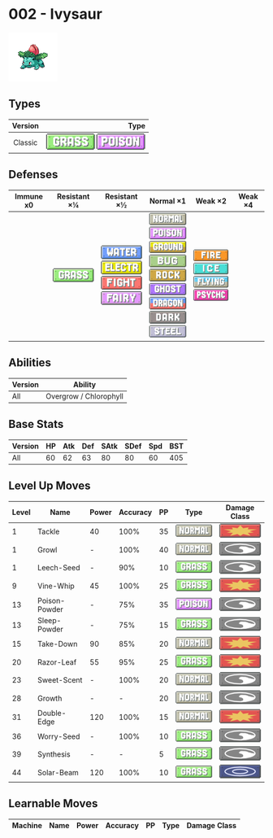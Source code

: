 # 002 - Ivysaur

![ivysaur](../img/pokemon/002.png)

## Types

| Version | Type                                                                |
| :-----: | ------------------------------------------------------------------: |
| Classic | ![grass](../img/types/grass.png) ![poison](../img/types/poison.png) |

## Defenses

| Immune x0 | Resistant ×¼                     | Resistant ×½                                                                                                                                                | Normal ×1                                                                                                                                                                                                                                                                                                                                | Weak ×2                                                                                                                                         | Weak ×4 |
| --------- | -------------------------------- | ----------------------------------------------------------------------------------------------------------------------------------------------------------- | ---------------------------------------------------------------------------------------------------------------------------------------------------------------------------------------------------------------------------------------------------------------------------------------------------------------------------------------- | ----------------------------------------------------------------------------------------------------------------------------------------------- | ------- |
|           | ![grass](../img/types/grass.png) | ![water](../img/types/water.png)<br/>![electric](../img/types/electric.png)<br/>![fighting](../img/types/fighting.png)<br/>![fairy](../img/types/fairy.png) | ![normal](../img/types/normal.png)<br/>![poison](../img/types/poison.png)<br/>![ground](../img/types/ground.png)<br/>![bug](../img/types/bug.png)<br/>![rock](../img/types/rock.png)<br/>![ghost](../img/types/ghost.png)<br/>![dragon](../img/types/dragon.png)<br/>![dark](../img/types/dark.png)<br/>![steel](../img/types/steel.png) | ![fire](../img/types/fire.png)<br/>![ice](../img/types/ice.png)<br/>![flying](../img/types/flying.png)<br/>![psychic](../img/types/psychic.png) |         |

## Abilities

| Version | Ability                |
| ------- | ---------------------- |
| All     | Overgrow / Chlorophyll |

## Base Stats

| Version | HP | Atk | Def | SAtk | SDef | Spd | BST |
| ------- | -- | --- | --- | ---- | ---- | --- | --- |
| All     | 60 | 62  | 63  | 80   | 80   | 60  | 405 |

## Level Up Moves

| Level | Name          | Power | Accuracy | PP | Type                               | Damage Class                           |
| ----- | ------------- | ----- | -------- | -- | ---------------------------------- | -------------------------------------- |
| 1     | Tackle        | 40    | 100%     | 35 | ![normal](../img/types/normal.png) | ![physical](../img/types/physical.png) |
| 1     | Growl         | -     | 100%     | 40 | ![normal](../img/types/normal.png) | ![status](../img/types/status.png)     |
| 1     | Leech-Seed    | -     | 90%      | 10 | ![grass](../img/types/grass.png)   | ![status](../img/types/status.png)     |
| 9     | Vine-Whip     | 45    | 100%     | 25 | ![grass](../img/types/grass.png)   | ![physical](../img/types/physical.png) |
| 13    | Poison-Powder | -     | 75%      | 35 | ![poison](../img/types/poison.png) | ![status](../img/types/status.png)     |
| 13    | Sleep-Powder  | -     | 75%      | 15 | ![grass](../img/types/grass.png)   | ![status](../img/types/status.png)     |
| 15    | Take-Down     | 90    | 85%      | 20 | ![normal](../img/types/normal.png) | ![physical](../img/types/physical.png) |
| 20    | Razor-Leaf    | 55    | 95%      | 25 | ![grass](../img/types/grass.png)   | ![physical](../img/types/physical.png) |
| 23    | Sweet-Scent   | -     | 100%     | 20 | ![normal](../img/types/normal.png) | ![status](../img/types/status.png)     |
| 28    | Growth        | -     | -        | 20 | ![normal](../img/types/normal.png) | ![status](../img/types/status.png)     |
| 31    | Double-Edge   | 120   | 100%     | 15 | ![normal](../img/types/normal.png) | ![physical](../img/types/physical.png) |
| 36    | Worry-Seed    | -     | 100%     | 10 | ![grass](../img/types/grass.png)   | ![status](../img/types/status.png)     |
| 39    | Synthesis     | -     | -        | 5  | ![grass](../img/types/grass.png)   | ![status](../img/types/status.png)     |
| 44    | Solar-Beam    | 120   | 100%     | 10 | ![grass](../img/types/grass.png)   | ![special](../img/types/special.png)   |

## Learnable Moves

| Machine | Name | Power | Accuracy | PP | Type | Damage Class |
| ------- | ---- | ----- | -------- | -- | ---- | ------------ |